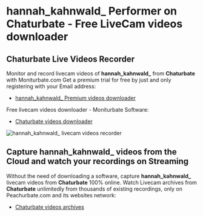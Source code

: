 # hannah_kahnwald_ Performer on Chaturbate - Free LiveCam videos downloader

## Chaturbate Live Videos Recorder

Monitor and record livecam videos of **hannah_kahnwald_** from **Chaturbate** with Moniturbate.com
Get a premium trial for free by just and only registering with your Email address:
* [hannah_kahnwald_ Premium videos downloader](https://moniturbate.com/request-demo-licence-key.html)

Free livecam videos downloader - Moniturbate Software:
* [Chaturbate videos downloader](https://moniturbate.com/moniturbate-download-software.html)

![hannah_kahnwald_ livecam videos recorder](https://peachurnet.com/templates/moniturbate-software.png)


## Capture hannah_kahnwald_ videos from the Cloud and watch your recordings on Streaming

Without the need of downloading a software, capture **hannah_kahnwald_** livecam videos from **Chaturbate** 100% online.
Watch Livecam archives from **Chaturbate** unlimitedly from thousands of existing recordings, only on Peachurbate.com and its websites network:
* [Chaturbate videos archives](https://peachurnet.com/)